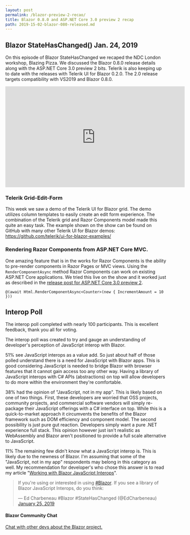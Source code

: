```yaml
---
layout: post
permalink: /blazor-preview-2-recao/
title: Blazor 0.8.0 and ASP.NET Core 3.0 preview 2 recap
path: 2019-15-02-blazor-080-released.md
---
```


## Blazor StateHasChanged() Jan. 24, 2019

On this episode of Blazor StateHasChanged we recaped the NDC London workshop, Blazing Pizza. We discussed the Blazor 0.8.0 release details along with the ASP.NET Core 3.0 preview 2 bits. Telerik is also keeping up to date with the releases with Telerik UI for Blazor 0.2.0. The 2.0 release targets compatibility with VS2019 and Blazor 0.8.0.

<iframe width="560" height="315" src="https://www.youtube.com/embed/iNbVwZM4wos" frameborder="0" allow="accelerometer; autoplay; encrypted-media; gyroscope; picture-in-picture" allowfullscreen></iframe>

### Telerik Grid-Edit-Form

This week we saw a demo of the Telerik UI for Blazor grid. The demo utilizes column templates to easily create an edit form experience. The combination of the Telerik grid and Razor Components model made this quite an easy task. The example shown on the show can be found on GitHub with many other Telerik UI for Blazor demos: https://github.com/telerik/ui-for-blazor-examples/


### Rendering Razor Components from ASP.NET Core MVC.

One amazing feature that is in the works for Razor Components is the ability to pre-render components in Razor Pages or MVC views. Using the `RenderComponentAsync` method Razor Components can work on existing ASP.NET Core applications. We tried this live on the show and it worked just as described in the [release post for ASP.NET Core 3.0 preview 2](https://blogs.msdn.microsoft.com/webdev/2019/01/29/aspnet-core-3-preview-2/).

```
@(await Html.RenderComponentAsync<Counter>(new { IncrementAmount = 10 }))
```

## Interop Poll

The interop poll completed with nearly 100 participants. This is excellent feedback, thank you all for voting.

The interop poll was created to try and gauge an understanding of developer's perception of JavaScript interop with Blazor. 

51% see JavaScript interops as a value add. So just about half of those polled understand there is a need for JavaScript with Blazor apps. This is good considering JavaScript is needed to bridge Blazor with browser features that it cannot gain access too any other way. Having a library of JavaScript interops with C# APIs (abstractions) on top will allow developers to do more within the environment they're comfortable.

38% had the opinion of "JavaScript, not in my app". This is likely based on one of two things. First, these developers are worried that OSS projects, community projects, and commercial software vendors will simply re-package their JavaScript offerings with a C# interface on top. While this is a quick-to-market approach it circumvents the benefits of the Blazor framework such as DOM efficiency and component model. The second possibility is just pure gut reaction. Developers simply want a pure .NET experience full stack. This opinion however just isn't realistic as WebAssembly and Blazor aren't positioned to provide a full scale alternative to JavaScript.

11% The remaining few didn't know what a JavaScript interop is. This is likely due to the newness of Blazor. I'm assuming that some of the "JavaScript, not in my app" respondents may belong in this category as well. My recommendation for developer's who chose this answer is to read my article "[Working with Blazor JavaScript Interops](https://blog.logrocket.com/working-with-the-blazor-javascript-interop-3c2a8d0eb56c)".

<blockquote class="twitter-tweet" data-partner="tweetdeck"><p lang="en" dir="ltr">If you&#39;re using or interested in using <a href="https://twitter.com/hashtag/Blazor?src=hash&amp;ref_src=twsrc%5Etfw">#Blazor</a>. If you see a library of Blazor JavaScript Interops, do you think:</p>&mdash; Ed Charbeneau #Blazor #StateHasChanged (@EdCharbeneau) <a href="https://twitter.com/EdCharbeneau/status/1088900387258679296?ref_src=twsrc%5Etfw">January 25, 2019</a></blockquote>
<script async src="https://platform.twitter.com/widgets.js" charset="utf-8"></script>

#### Blazor Community Chat

[Chat with other devs about the Blazor project.](https://gitter.im/aspnet/Blazor#utm_source=notification&utm_medium=email&utm_campaign=unread-notifications) 

